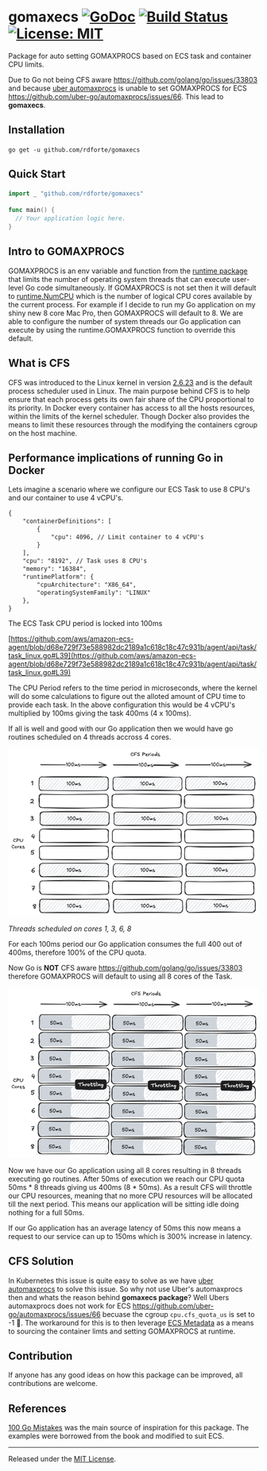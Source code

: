 # gomaxecs [![GoDoc][doc-img]][doc] [![Build Status][ci-img]][ci] [![License: MIT][mit-img]][mit]

Package for auto setting GOMAXPROCS based on ECS task and container CPU limits.

Due to Go not being CFS aware  https://github.com/golang/go/issues/33803 and because [uber automaxprocs](https://github.com/uber-go/automaxprocs) is unable to set GOMAXPROCS for ECS https://github.com/uber-go/automaxprocs/issues/66. This lead to **gomaxecs**.

## Installation

`go get -u github.com/rdforte/gomaxecs`

## Quick Start

```go
import _ "github.com/rdforte/gomaxecs"

func main() {
  // Your application logic here.
}
```

## Intro to GOMAXPROCS

GOMAXPROCS is an env variable and function from the [runtime package](https://pkg.go.dev/runtime@go1.23.1) that limits the number of operating system threads that can execute user-level Go code simultaneously. If GOMAXPROCS is not set then it will default to [runtime.NumCPU](https://pkg.go.dev/runtime@go1.23.1#NumCPU) which is the number of logical CPU cores available by the current process. For example if I decide to run my Go application on my shiny new 8 core Mac Pro, then GOMAXPROCS will default to 8. We are able to configure the number of system threads our Go application can execute by using the runtime.GOMAXPROCS function to override this default.

## What is CFS

CFS was introduced to the Linux kernel in version [2.6.23](https://kernelnewbies.org/Linux_2_6_23) and is the default process scheduler used in Linux. The main purpose behind CFS is to help ensure that each process gets its own fair share of the CPU proportional to its priority. In Docker every container has access to all the hosts resources, within the limits of the kernel scheduler. Though Docker also provides the means to limit these resources through the modifying the containers cgroup on the host machine.

## Performance implications of running Go in Docker

Lets imagine a scenario where we configure our ECS Task to use 8 CPU's and our container to use 4 vCPU's.

```
{
    "containerDefinitions": [
        {
            "cpu": 4096, // Limit container to 4 vCPU's
        }
    ],
    "cpu": "8192", // Task uses 8 CPU's
    "memory": "16384",
    "runtimePlatform": {
        "cpuArchitecture": "X86_64",
        "operatingSystemFamily": "LINUX"
    },
}
```

The ECS Task CPU period is locked into 100ms 

[https://github.com/aws/amazon-ecs-agent/blob/d68e729f73e588982dc2189a1c618c18c47c931b/agent/api/task/task_linux.go#L39](https://github.com/aws/amazon-ecs-agent/blob/d68e729f73e588982dc2189a1c618c18c47c931b/agent/api/task/task_linux.go#L39)

The CPU Period refers to the time period in microseconds, where the kernel will do some calculations to figure out the alloted amount of CPU time to provide each task.
In the above configuration this would be 4 vCPU's multiplied by 100ms giving the task 400ms (4 x 100ms).

If all is well and good with our Go application then we would have go routines scheduled on 4 threads accross 4 cores.

![4 threads](./assets/4-threads.png)

_Threads scheduled on cores 1, 3, 6, 8_

For each 100ms period our Go application consumes the full 400 out of 400ms, therefore 100% of the CPU quota.

Now Go is **NOT** CFS aware https://github.com/golang/go/issues/33803 therefore GOMAXPROCS will default to using all 8 cores of the Task.


![8 threads](./assets/8-threads.png)

Now we have our Go application using all 8 cores resulting in 8 threads executing go routines. After 50ms of execution we reach our CPU quota 50ms * 8 threads giving us 400ms (8 * 50ms).
As a result CFS will throttle our CPU resources, meaning that no more CPU resources will be allocated till the next period. This means our application will be sitting idle doing nothing for
a full 50ms.

If our Go application has an average latency of 50ms this now means a request to our service can up to 150ms which is 300% increase in latency.

## CFS Solution
In Kubernetes this issue is quite easy to solve as we have [uber automaxprocs](https://github.com/uber-go/automaxprocs) to solve this issue. So why not use Uber's automaxprocs then and whats the reason
behind **gomaxecs package**? Well Ubers automaxprocs does not work for ECS https://github.com/uber-go/automaxprocs/issues/66 becuase the cgroup `cpu.cfs_quota_us` is set to -1 🥲. The workaround for this
is to then leverage [ECS Metadata](https://docs.aws.amazon.com/AmazonECS/latest/developerguide/task-metadata-endpoint.html) as a means to sourcing the container limts and setting GOMAXPROCS at runtime.

## Contribution
If anyone has any good ideas on how this package can be improved, all contributions are welcome.

## References
[100 Go Mistakes](https://100go.co/?h=kubernetes#not-understanding-the-impacts-of-running-go-in-docker-and-kubernetes-100) was the main source of inspiration for this package. The examples were borrowed from
the book and modified to suit ECS.


<hr>

Released under the [MIT License](LICENSE).


[doc-img]: https://godoc.org/github.com/rdforte/gomaxecs?status.svg
[doc]: https://godoc.org/github.com/rdforte/gomaxecs
[ci-img]: https://github.com/rdforte/gomaxecs/actions/workflows/build.yml/badge.svg
[ci]: https://github.com/rdforte/gomaxecs/actions/workflows/build.yml
[mit-img]: https://img.shields.io/badge/License-MIT-yellow.svg
[mit]: https://github.com/rdforte/gomaxecs/blob/main/LICENSE
